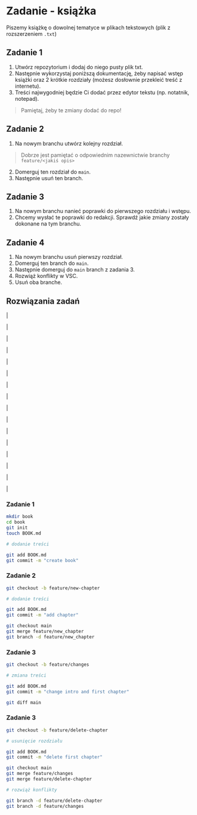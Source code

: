# Zadanie - książka

Piszemy książkę o dowolnej tematyce w plikach tekstowych (plik z rozszerzeniem `.txt`)

## Zadanie 1 

1. Utwórz repozytorium i dodaj do niego pusty plik txt.
2. Następnie wykorzystaj poniższą dokumentację, żeby napisać wstęp książki oraz 2 krótkie rozdziały (możesz dosłownie przekleić treść z internetu).
3. Treści najwygodniej będzie Ci dodać przez edytor tekstu (np. notatnik, notepad).
> Pamiętaj, żeby te zmiany dodać do repo!

## Zadanie 2

1. Na nowym branchu utwórz kolejny rozdział.
> Dobrze jest pamiętać o odpowiednim nazewnictwie branchy `feature/<jakiś opis>`
2. Domerguj ten rozdział do `main`.
3. Następnie usuń ten branch. 

## Zadanie 3

1. Na nowym branchu nanieć poprawki do pierwszego rozdziału i wstępu.
2. Chcemy wysłać te poprawki do redakcji. Sprawdź jakie zmiany zostały dokonane na tym branchu.

## Zadanie 4

1. Na nowym branchu usuń pierwszy rozdział.
2. Domerguj ten branch do `main`.
3. Następnie domerguj do `main` branch z zadania 3.
4. Rozwiąż konflikty w VSC.
5. Usuń oba branche.

## Rozwiązania zadań 
|

|

|

|

|

|

|

|

|

|

|

|

|

|

|

|

### Zadanie 1
``` bash
mkdir book
cd book
git init
touch BOOK.md

# dodanie treści

git add BOOK.md
git commit -m "create book"
```

### Zadanie 2
``` bash
git checkout -b feature/new-chapter

# dodanie treści

git add BOOK.md
git commit -m "add chapter"

git checkout main
git merge feature/new_chapter
git branch -d feature/new_chapter
```

### Zadanie 3
``` bash
git checkout -b feature/changes

# zmiana treści

git add BOOK.md
git commit -m "change intro and first chapter"

git diff main
```


### Zadanie 3
``` bash
git checkout -b feature/delete-chapter

# usunięcie rozdziału

git add BOOK.md
git commit -m "delete first chapter"

git checkout main
git merge feature/changes
git merge feature/delete-chapter

# rozwiąż konflikty

git branch -d feature/delete-chapter
git branch -d feature/changes
```
